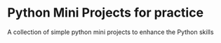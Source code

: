 # Python Mini Projects for practice


A collection of simple python mini projects to enhance the Python skills
